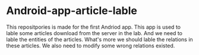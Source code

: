 # Android-app-article-lable
This repositpories is made for the first Andriod app. 
This app is used to lable some articles download from the server in the lab. And we need to lable the entities of the articles. What's more we should lable the relations in these articles. We also need to modify some wrong relations existed.
